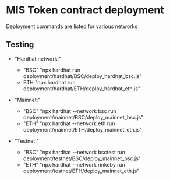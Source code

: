 # MIS Token contract deployment
Deployment commands are listed for various networks

## Testing
* "Hardhat network:"
	- "BSC"
        "npx hardhat run deployment/hardhat/BSC/deploy_hardhat_bsc.js"
    - ETH
        "npx hardhat run deployment/hardhat/ETH/deploy_hardhat_eth.js"
* "Mainnet:"
	- "BSC"
        "npx hardhat --network bsc run deployment/mainnet/BSC/deploy_mainnet_bsc.js"
    - "ETH"
        "npx hardhat --network eth run deployment/mainnet/ETH/deploy_mainnet_eth.js"

* "Testnet:"
	- "BSC"
        "npx hardhat --network bsctest run deployment/testnet/BSC/deploy_mainnet_bsc.js"
    - "ETH"
        "npx hardhat --network rinkeby run deployment/testnet/ETH/deploy_mainnet_eth.js"
